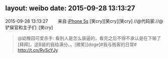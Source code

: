 layout: weibo
date: 2015-09-28 13:13:27
---
2015-09-28 13:13:27  &nbsp;&nbsp;&nbsp;&nbsp;&nbsp;&nbsp; 来自 <a href="sinaweibo://customweibosource" rel="nofollow">iPhone 5s</a>
[笑cry][笑cry][笑cry] //@代码家://@铲屎官和主子们: [笑cry]
>  @幼稚园可爱杀手: 看别人是怎么装逼的，看完之后不得不承认是在下输了[拜拜]，这B装的我给满分。。[微笑][doge]#我与贱客的日常# http://t.cn/RyScYJy ​​​
